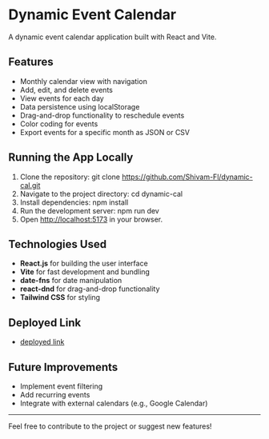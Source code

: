 # Dynamic Event Calendar

A dynamic event calendar application built with React and Vite.

## Features

- Monthly calendar view with navigation
- Add, edit, and delete events
- View events for each day
- Data persistence using localStorage
- Drag-and-drop functionality to reschedule events
- Color coding for events
- Export events for a specific month as JSON or CSV

## Running the App Locally

1. Clone the repository:
   git clone https://github.com/Shivam-Fl/dynamic-cal.git
2. Navigate to the project directory:
   cd dynamic-cal
3. Install dependencies:
   npm install
4. Run the development server:
   npm run dev
5. Open [http://localhost:5173](http://localhost:5173) in your browser.

## Technologies Used

- **React.js** for building the user interface
- **Vite** for fast development and bundling
- **date-fns** for date manipulation
- **react-dnd** for drag-and-drop functionality
- **Tailwind CSS** for styling

## Deployed Link
- [deployed link](https://dynamic-cal.vercel.app/)

## Future Improvements

- Implement event filtering
- Add recurring events
- Integrate with external calendars (e.g., Google Calendar)

---

Feel free to contribute to the project or suggest new features!

